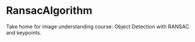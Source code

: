 # RansacAlgorithm
Take home for image understanding course: Object Detection with RANSAC and keypoints.
